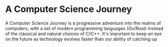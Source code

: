 # A Computer Science Journey
A Computer Science Journey is a progressive adventure into the realms of computers, with a set of modern programming languages (Go/Rust) instead of the classical and natural choices of C/C++. It's important to keep an eye on the future as technology evolves faster than our ability of catching up

